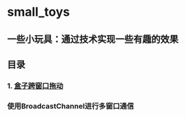 # small_toys
## 一些小玩具：通过技术实现一些有趣的效果

## 目录
### 1. [盒子跨窗口拖动](https://github.com/Acid-Lemon/small_toys/tree/main/BroadcastChannel)
### 使用BroadcastChannel进行多窗口通信